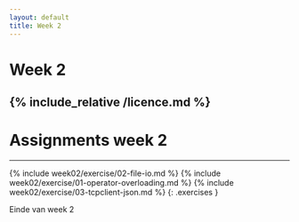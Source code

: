 ```yaml
---
layout: default
title: Week 2
---
```

# Week 2
{% include_relative /licence.md %}
---

# Assignments week 2
---

{% include week02/exercise/02-file-io.md %}
{% include week02/exercise/01-operator-overloading.md %}
{% include week02/exercise/03-tcpclient-json.md %}
{: .exercises }

Einde van week 2


